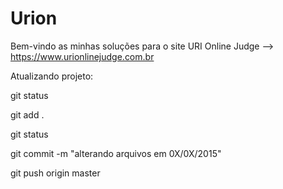 # Urion

Bem-vindo as minhas soluções para o site
URI Online Judge  --> https://www.urionlinejudge.com.br

Atualizando projeto:

git status

git add .

git status

git commit -m "alterando arquivos em 0X/0X/2015"

git push origin master
